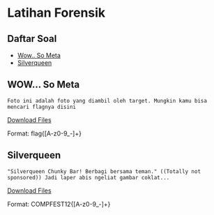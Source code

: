 # Latihan Forensik

## **Daftar Soal**

- [Wow.. So Meta](#wow...-so-meta)
- [Silverqueen](#silverqueen)

## WOW... So Meta

```
Foto ini adalah foto yang diambil oleh target. Mungkin kamu bisa mencari flagnya disini
```

<a href="./resource/SoMeta.zip">Download Files</a>

Format: flag{[A-z0-9_-]+}

## Silverqueen

```
"Silverqueen Chunky Bar! Berbagi bersama teman." ((Totally not sponsored)) Jadi laper abis ngeliat gambar coklat...
```

<a href="./resource/silverqueen.zip">Download Files</a>

Format: COMPFEST12{[A-z0-9_-]+}
